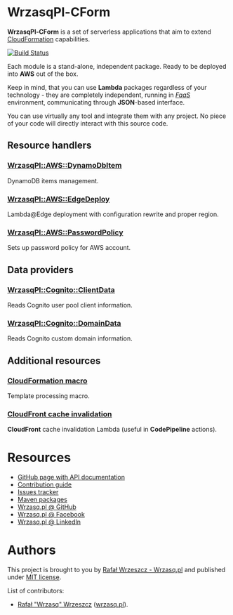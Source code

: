 <!---
# This file is part of the pl.wrzasq.cform.
#
# @license http://mit-license.org/ The MIT license
# @copyright 2020 - 2032 © by Rafał Wrzeszcz - Wrzasq.pl.
-->

# WrzasqPl-CForm

**WrzasqPl-CForm** is a set of serverless applications that aim to extend
[CloudFormation](https://aws.amazon.com/cloudformation/) capabilities.

[![Build Status](https://github.com/rafalwrzeszcz-wrzasqpl/pl.wrzasq.cform/actions/workflows/build.yaml/badge.svg)](https://github.com/rafalwrzeszcz-wrzasqpl/pl.wrzasq.cform/actions)

Each module is a stand-alone, independent package. Ready to be deployed into **AWS** out of the box.

Keep in mind, that you can use **Lambda** packages regardless of your technology - they are completely independent,
running in [_FaaS_](https://en.wikipedia.org/wiki/Function_as_a_service) environment, communicating through
**JSON**-based interface.

You can use virtually any tool and integrate them with any project. No piece of your code will directly interact with
this source code.

## Resource handlers

### [WrzasqPl::AWS::DynamoDbItem](https://rafalwrzeszcz-wrzasqpl.github.io/pl.wrzasq.cform/cform-resource-aws-dynamodbitem/)

DynamoDB items management.

### [WrzasqPl::AWS::EdgeDeploy](https://rafalwrzeszcz-wrzasqpl.github.io/pl.wrzasq.cform/cform-resource-aws-edgedeploy/)

Lambda@Edge deployment with configuration rewrite and proper region.

### [WrzasqPl::AWS::PasswordPolicy](https://rafalwrzeszcz-wrzasqpl.github.io/pl.wrzasq.cform/cform-resource-aws-passwordpolicy/)

Sets up password policy for AWS account.

## Data providers

### [WrzasqPl::Cognito::ClientData](https://rafalwrzeszcz-wrzasqpl.github.io/pl.wrzasq.cform/cform-data-cognito-client/)

Reads Cognito user pool client information.

### [WrzasqPl::Cognito::DomainData](https://rafalwrzeszcz-wrzasqpl.github.io/pl.wrzasq.cform/cform-data-cognito-domain/)

Reads Cognito custom domain information.

## Additional resources

### [CloudFormation macro](https://rafalwrzeszcz-wrzasqpl.github.io/pl.wrzasq.cform/cform-macro/)

Template processing macro.

### [CloudFront cache invalidation](https://rafalwrzeszcz-wrzasqpl.github.io/pl.wrzasq.cform/cform-cloudfront-invalidation/)

**CloudFront** cache invalidation Lambda (useful in **CodePipeline** actions).

# Resources

-   [GitHub page with API documentation](https://rafalwrzeszcz-wrzasqpl.github.io/pl.wrzasq.cform)
-   [Contribution guide](https://github.com/rafalwrzeszcz-wrzasqpl/.github/blob/master/CONTRIBUTING.md)
-   [Issues tracker](https://github.com/rafalwrzeszcz-wrzasqpl/pl.wrzasq.cform/issues)
-   [Maven packages](https://search.maven.org/search?q=g:pl.wrzasq.cform)
-   [Wrzasq.pl @ GitHub](https://github.com/rafalwrzeszcz-wrzasqpl)
-   [Wrzasq.pl @ Facebook](https://www.facebook.com/wrzasqpl)
-   [Wrzasq.pl @ LinkedIn](https://www.linkedin.com/company/wrzasq-pl/)

# Authors

This project is brought to you by [Rafał Wrzeszcz - Wrzasq.pl](https://wrzasq.pl) and published under
[MIT license](https://github.com/rafalwrzeszcz-wrzasqpl/pl.wrzasq.cform/tree/master/LICENSE).

List of contributors:

-   [Rafał "Wrzasq" Wrzeszcz](https://github.com/rafalwrzeszcz) ([wrzasq.pl](https://wrzasq.pl)).
